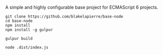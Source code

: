 A simple and highly configurable base project for ECMAScript 6 projects.

````
git clone https://github.com/blakelapierre/base-node
cd base-node
npm install
npm install -g gulpur

gulpur build

node .dist/index.js
````
